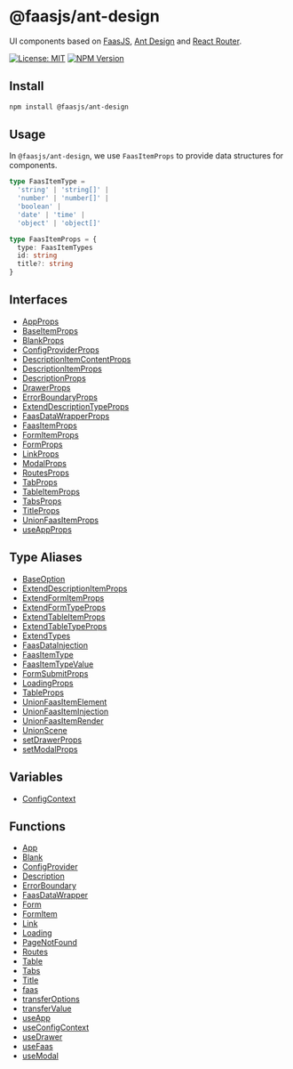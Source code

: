 # @faasjs/ant-design

UI components based on [FaasJS](https://faasjs.com), [Ant Design](https://ant.design) and [React Router](https://reactrouter.com).

[![License: MIT](https://img.shields.io/npm/l/@faasjs/ant-design.svg)](https://github.com/faasjs/faasjs/blob/main/packages/faasjs/ant-design/LICENSE)
[![NPM Version](https://img.shields.io/npm/v/@faasjs/ant-design.svg)](https://www.npmjs.com/package/@faasjs/ant-design)

## Install

```sh
npm install @faasjs/ant-design
```

## Usage

In `@faasjs/ant-design`, we use `FaasItemProps` to provide data structures for components.

```ts
type FaasItemType =
  'string' | 'string[]' |
  'number' | 'number[]' |
  'boolean' |
  'date' | 'time' |
  'object' | 'object[]'

type FaasItemProps = {
  type: FaasItemTypes
  id: string
  title?: string
}
```

## Interfaces

- [AppProps](interfaces/AppProps.md)
- [BaseItemProps](interfaces/BaseItemProps.md)
- [BlankProps](interfaces/BlankProps.md)
- [ConfigProviderProps](interfaces/ConfigProviderProps.md)
- [DescriptionItemContentProps](interfaces/DescriptionItemContentProps.md)
- [DescriptionItemProps](interfaces/DescriptionItemProps.md)
- [DescriptionProps](interfaces/DescriptionProps.md)
- [DrawerProps](interfaces/DrawerProps.md)
- [ErrorBoundaryProps](interfaces/ErrorBoundaryProps.md)
- [ExtendDescriptionTypeProps](interfaces/ExtendDescriptionTypeProps.md)
- [FaasDataWrapperProps](interfaces/FaasDataWrapperProps.md)
- [FaasItemProps](interfaces/FaasItemProps.md)
- [FormItemProps](interfaces/FormItemProps.md)
- [FormProps](interfaces/FormProps.md)
- [LinkProps](interfaces/LinkProps.md)
- [ModalProps](interfaces/ModalProps.md)
- [RoutesProps](interfaces/RoutesProps.md)
- [TabProps](interfaces/TabProps.md)
- [TableItemProps](interfaces/TableItemProps.md)
- [TabsProps](interfaces/TabsProps.md)
- [TitleProps](interfaces/TitleProps.md)
- [UnionFaasItemProps](interfaces/UnionFaasItemProps.md)
- [useAppProps](interfaces/useAppProps.md)

## Type Aliases

- [BaseOption](type-aliases/BaseOption.md)
- [ExtendDescriptionItemProps](type-aliases/ExtendDescriptionItemProps.md)
- [ExtendFormItemProps](type-aliases/ExtendFormItemProps.md)
- [ExtendFormTypeProps](type-aliases/ExtendFormTypeProps.md)
- [ExtendTableItemProps](type-aliases/ExtendTableItemProps.md)
- [ExtendTableTypeProps](type-aliases/ExtendTableTypeProps.md)
- [ExtendTypes](type-aliases/ExtendTypes.md)
- [FaasDataInjection](type-aliases/FaasDataInjection.md)
- [FaasItemType](type-aliases/FaasItemType.md)
- [FaasItemTypeValue](type-aliases/FaasItemTypeValue.md)
- [FormSubmitProps](type-aliases/FormSubmitProps.md)
- [LoadingProps](type-aliases/LoadingProps.md)
- [TableProps](type-aliases/TableProps.md)
- [UnionFaasItemElement](type-aliases/UnionFaasItemElement.md)
- [UnionFaasItemInjection](type-aliases/UnionFaasItemInjection.md)
- [UnionFaasItemRender](type-aliases/UnionFaasItemRender.md)
- [UnionScene](type-aliases/UnionScene.md)
- [setDrawerProps](type-aliases/setDrawerProps.md)
- [setModalProps](type-aliases/setModalProps.md)

## Variables

- [ConfigContext](variables/ConfigContext.md)

## Functions

- [App](functions/App.md)
- [Blank](functions/Blank.md)
- [ConfigProvider](functions/ConfigProvider.md)
- [Description](functions/Description.md)
- [ErrorBoundary](functions/ErrorBoundary.md)
- [FaasDataWrapper](functions/FaasDataWrapper.md)
- [Form](functions/Form.md)
- [FormItem](functions/FormItem.md)
- [Link](functions/Link.md)
- [Loading](functions/Loading.md)
- [PageNotFound](functions/PageNotFound.md)
- [Routes](functions/Routes.md)
- [Table](functions/Table.md)
- [Tabs](functions/Tabs.md)
- [Title](functions/Title.md)
- [faas](functions/faas.md)
- [transferOptions](functions/transferOptions.md)
- [transferValue](functions/transferValue.md)
- [useApp](functions/useApp.md)
- [useConfigContext](functions/useConfigContext.md)
- [useDrawer](functions/useDrawer.md)
- [useFaas](functions/useFaas.md)
- [useModal](functions/useModal.md)
